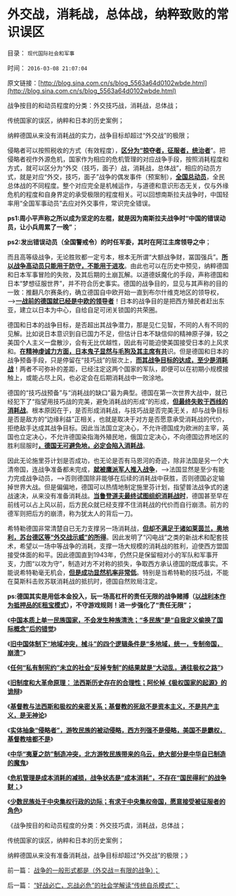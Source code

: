 # 外交战，消耗战，总体战，纳粹致败的常识误区

目录： `现代国际社会和军事` 

时间： `2016-03-08 21:07:04` 

原文链接：[http://blog.sina.com.cn/s/blog_5563a64d0102wbde.html](http://blog.sina.com.cn/s/blog_5563a64d0102wbde.html)

战争按目的和动员程度的分类：外交技巧战，消耗战，总体战；

传统国家的误区，纳粹和日本的历史案例；

纳粹德国从来没有消耗战的实力，战争目标却超过“外交战”的极限；

侵略者可以按照税收的方式（有效程度），[**区分为“掠夺者，征服者，统治者**](../../../2016/1/25/侵略者之细分“掠夺者，征服者，统治者”；.md)”。把侵略者视作外源危机，国家作为相应的危机管理的对应战争手段，按照消耗程度和方式，就可以区分为“外交（技巧，面子）战，消耗战，总体战”，相应的动员方式，就是对应“外交，技巧，面子”战争的偶发事件（预案制），[**全国总动员**](../../../2009/9/30/永久性的全国全民总动员.md)，全民总体战的不同程度。整个对应完全是机械运作，与道德和意识形态无关，仅与外缘危机的程度和自身界定的承受极限的程度相关。可以回想南斯拉夫战争时，中国轻率用“全国军事动员”去应对外交事件，常识完全错误。

**ps1:周小平声称之所以成为坚定的左棍，就是因为南斯拉夫战争时“中国的错误动员，让小兵周累了一晚”**；

**ps2:发出错误动员（全国警戒令）的时任军委，其时在阿江主席领导之中**；

而且高等级战争，无论胜败都一定亏本，根本无所谓“大额战争财，冨国强兵”。[**所以战争高动员只能用于防守，不能用于进攻**](../../../2010/7/4/国家主义没有经济危机，只有生存危机.md)。由此也可以在历史中预见，纳粹德国和日本军事冒险的失败，及其后期的土崩瓦解。以道德妖魔化的手段，声称德国和日本“梦想征服世界”，并不符合历史事实。德国的战争目的，显见与其声称的目的一致：推翻凡尔赛条约，确立德国自中欧开始一直到布尔什维克地区的领导权，——>[**一战前的德国就已经是中欧的领导者**](../../../2010/3/18/旧德国是爱国分子追求的理想帝国.md)！日本的战争目的是把西方殖民者赶出东亚，建立以日本为中心，自给自足可闭关锁国的共荣圈。

德国和日本的战争目标，是否超出其战争潜力，那是见仁见智，不同的人有不同的见解。比如说日本意识到自已国力不足，但估计日本不缺信仰的精神原子弹，较之美国个人主义一盘散沙，会有无比优越性，因此有可能迫使美国接受日本的上风求和。[**在精神虔诚力方面，日本鬼子显然与毛狗及其主席有共**](../../../2012/4/8/日本帝国的雷锋精神和神风敢死队.md)识。但是德国和日本的战争预备手段，只是停留在“技巧战”的层次上，[**而其战争目标的达成，至少是消耗战**](../../../2009/6/14/战争是国民经济中的具有成本效益边际的产业.md)！两者不可弥补的差距，已经注定这两个国家的军队，即便可以在初期小规模接触上，或能占尽上风，也必定会在后期消耗战中一败涂地。

德国的“技巧战预备”与“消耗战的缺口”最为典型。德国在第一次世界大战中，就已经犯下了“指望用技巧战的完美，避免消耗战的形成”的形成，[**但最终失败于西线的消耗战**](../../../2008/3/12/《莉莉玛莲》在西线结束前回荡在血腥的战场上.md)。根本原因在于，是否形成消耗战，与技巧战是否完美无关，却与战争目标是否是敌方的“边缘利益”正相关，也就是取决于对方是否愿意承受消耗战的代价，拒绝敌手达成其战争目标。因此当法国立定决心，不允许德国成为欧洲的主宰，英国也立定决心，不允许德国染指海外殖民地，俄国立定决心，不向德国边界地区的胜利屈服时[**，德国无可避免地，必定会陷入消耗战**](../../../2008/3/10/西线对峙的要诀就是比对方少流血.md)。

因此无论施里芬计划是否成功，也无论是否有马恩河的奇迹，除非法国是另一个大清帝国，连战争准备都未完成，[**就被鹰派军人推入战争**](../../../2015/9/17/甲午战争和钓鱼岛，中国争夺边缘利益，还不惜一切代价！.md)，——>法国显然是至少有能力完成战争动员，——>否则德国除非能够在后续的消耗战中获胜，否则德国必定输掉世界大战。但是偏偏地，德国可以热情地制定施里芬计划，指望普法战争式的速战速决，从来没有准备消耗战。[**当鲁登道夫最终试图组织消耗战时**](../../../2009/6/25/第一个实践马恩主义社会制度设想的世界军事强国.md)，德国甚至早在前线可以占上风以前，后方民众就已经支撑不住消耗战的代价而自行崩溃。前方的德军则把后方的崩溃，称为犹太人的背后一刀。

希特勒德国非常清楚自已无力支撑另一场消耗战，[**但却不满足于诸如莱茵兰，奥地利，苏台德区等“外交战示威”的所得**](http://darthvad.blog.163.com/blog/static/5339947020106298644478/)。因此发明了“闪电战”之类的新战术和配套技术，希望以一场中等战争的消耗，支撑一场大规模的消耗战的胜利，迫使西方盟国接受体面的和平。因此德国直到1943年，仍然只是保留相对小的军队和军事开支，力图“以攻为守”，制造对方不对称的损失，争取西方承认德国的既成事实。不能说希特勒毫无机会，[**但是成功显然机率非常低**](../../../2009/12/24/短板决定实力，要素替代的战斗力.md)。特别是当希特勒的技巧战，不能在莫斯科击败苏联消耗战的抵抗时，德国自然败局注定。

**ps:德国其实是用低本金投入，玩一场高杠杆的责任无限的战争赌搏（[**以战利本作为抵押品的E租宝模式**](../../../2015/12/23/君子善其事，必先利其器，试刀“土地财政高房价”.md)），不守游戏规则！进一步强化了“责任无限”；**

《[**中国本质上单一民族国家，不会发生种族清洗；“多民族”是“自我定义偷换了国际概念”后的错觉**](../../../2016/2/3/中国不会象前苏联和南斯拉夫那样，发生（种族／民族）清洗；.md)》

《[**旧中国体制下“地域冲突，械斗”的四个逻辑条件是“多地域，统一，专制帝国，崩溃”**](../../../2016/2/4/旧中国体制下“民族清洗”的社会学替代“地域冲突，械斗”.md)》

《[**任何“私有制宪约”未立的社会“反掉专制”的结果就是“大动乱，通往极权之路”**](../../../2016/2/5/解读《旧制度和大革命》原理：专制在历史存在的合理性.md)》

《[**旧制度和大革命原理：
法西斯历史存在的合理性；阿伦掉《极权国家的起源》的诡辩**](../../../2016/2/29/旧制度和大革命原理：法西斯历史存在的合理性；.md)》

《[**基督教与法西斯和极权的亲密关系；基督教的死敌不是资本主义，不是共产主义，是无神论**](../../../2016/3/2/基督教是中世纪习惯法的守护者（卫道）；.md)》

《[**实体抽象“侵略者”，游牧民族的被动侵略，西方列强不是侵略，美国不是霸权，基督教啥都不是**](../../../2016/3/3/实体抽象“侵略者”，衡量“外来危机等级＝中央集权程度”的适当；.md)》

《[**中华“夷夏之防”制造冲突，北方游牧民族带来的乌云，绝大部分是中华自已制造的魔鬼**](../../../2016/3/5/中原帝国与少数民族的冲突，通常是非正义的一方；.md)》

《[**危机管理是成本消耗的减损，战争状态是“成本消耗”，不存在“国民得利”的战争财；**](../../../2016/3/6/“好战必亡，忘战必危”的社会学解读“传统自杀模式”；.md)》

《[**少数民族处于中央集权行政的边际；有求于中央集权帝国，愿意接受被征服者的角色**](../../../2016/3/7/少数民族很容易被安定，也很容易“不安分”.md)》

《战争按目的和动员程度的分类：外交技巧虞，消耗战，总体战；

传统国家的误区，纳粹和日本的历史案例；

纳粹德国从来没有准备消耗战，战争目标却超过“外交战”的极限；》

前一篇： [战争的一般形式都是（外交战＝有限的战争）；](../../../2016/3/9/战争的一般形式都是（外交战＝有限的战争）；.md)

后一篇： [“好战必亡，忘战必危”的社会学解读“传统自杀模式”；](../../../2016/3/6/“好战必亡，忘战必危”的社会学解读“传统自杀模式”；.md)

